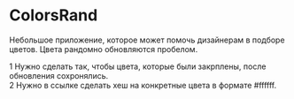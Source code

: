 # ColorsRand

Небольшое приложение, которое может помочь дизайнерам в подборе цветов.
Цвета рандомно обновляются пробелом. 

1 Нужно сделать так, чтобы цвета, которые были закрплены, после обновления сохронялись.  
2 Нужно в ссылке сделать хеш на конкретные цвета в формате #ffffff.  
